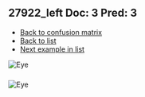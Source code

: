 ## 27922_left Doc: 3 Pred: 3
- [Back to confusion matrix](https://github.com/juliandewit/kaggle_retinopathy/blob/master/matrix.md)
- [Back to list](https://github.com/juliandewit/kaggle_retinopathy/blob/master/lists/33/list.md)
- [Next example in list](https://github.com/juliandewit/kaggle_retinopathy/blob/master/lists/33/27/27939_right.md)

![Eye](https://retinopaty.blob.core.windows.net/size1024/27922_left_3.jpeg)

### 

![Eye]()
